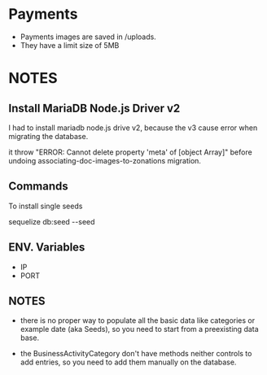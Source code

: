 # Payments
* Payments images are saved in /uploads.
* They have a limit size of 5MB


# NOTES

## Install MariaDB Node.js Driver v2
I had to install mariadb node.js drive v2, because the v3 cause error when migrating the database. 

it throw "ERROR: Cannot delete property 'meta' of [object Array]" before undoing associating-doc-images-to-zonations migration.


## Commands
To install single seeds

sequelize db:seed --seed


## ENV. Variables

- IP
- PORT

## NOTES 

- there is no proper way to populate all the basic data like categories or
example date (aka Seeds), so you need to start from a preexisting data base.

- the BusinessActivityCategory don't have methods neither controls to add
entries, so you need to add them manually on the database.